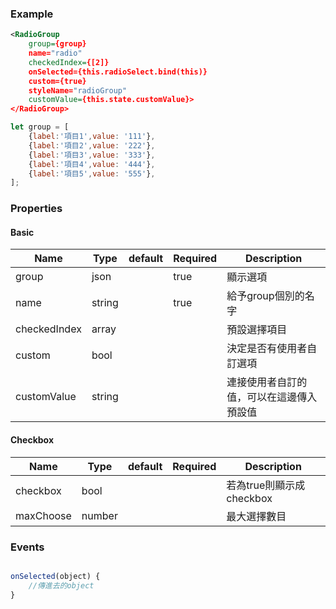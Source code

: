 
### Example
``` xml
<RadioGroup
	group={group}
	name="radio"
	checkedIndex={[2]}
	onSelected={this.radioSelect.bind(this)}
	custom={true}
	styleName="radioGroup"
	customValue={this.state.customValue}>
</RadioGroup>
```
``` js
let group = [
	{label:'項目1',value: '111'},
	{label:'項目2',value: '222'},
	{label:'項目3',value: '333'},
	{label:'項目4',value: '444'},
	{label:'項目5',value: '555'},
];
```
### Properties

#### Basic
|Name|Type|default|Required|Description|
|-------|--------|------|------|---|
|group|json||true|顯示選項|
|name|string||true|給予group個別的名字|
|checkedIndex|array|||預設選擇項目|
|custom|bool|||決定是否有使用者自訂選項|
|customValue|string|||連接使用者自訂的值，可以在這邊傳入預設值|

#### Checkbox

|Name|Type|default|Required|Description|
|-------|--------|------|------|---|
|checkbox|bool|||若為true則顯示成checkbox|
|maxChoose|number|||最大選擇數目|
### Events

``` js

onSelected(object) {
	//傳進去的object		
}
```